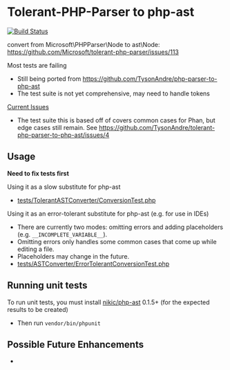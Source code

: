 Tolerant-PHP-Parser to php-ast
==============================

[![Build Status](https://travis-ci.org/TysonAndre/tolerant-php-parser-to-php-ast.svg?branch=master)](https://travis-ci.org/TysonAndre/tolerant-php-parser-to-php-ast)

convert from Microsoft\PHPParser\Node to ast\Node: https://github.com/Microsoft/tolerant-php-parser/issues/113

Most tests are failing

- Still being ported from https://github.com/TysonAndre/php-parser-to-php-ast
- The test suite is not yet comprehensive, may need to handle tokens

[Current Issues](https://github.com/TysonAndre/tolerant-php-parser-to-php-ast/issues/)

- The test suite this is based off of covers common cases for Phan, but edge cases still remain.
  See https://github.com/TysonAndre/tolerant-php-parser-to-php-ast/issues/4

Usage
-----

**Need to fix tests first**

Using it as a slow substitute for php-ast

- [tests/TolerantASTConverter/ConversionTest.php](https://github.com/TysonAndre/tolerant-php-parser-to-php-ast/blob/master/tests/TolerantASTConverter/ConversionTest.php)

Using it as an error-tolerant substitute for php-ast (e.g. for use in IDEs)

- There are currently two modes: omitting errors and adding placeholders (e.g. `__INCOMPLETE_VARIABLE__`).
- Omitting errors only handles some common cases that come up while editing a file.
- Placeholders may change in the future.
- [tests/ASTConverter/ErrorTolerantConversionTest.php](https://github.com/TysonAndre/tolerant-php-parser-to-php-ast/blob/master/tests/ASTConverter/ErrorTolerantConversionTest.php)

Running unit tests
------------------

To run unit tests, you must install [nikic/php-ast](https://github.com/nikic/php-ast) 0.1.5+ (for the expected results to be created)

- Then run `vendor/bin/phpunit`

Possible Future Enhancements
----------------------------

- 
